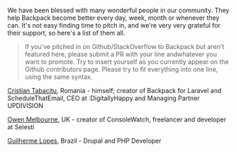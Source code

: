 We have been blessed with many wonderful people in our community. They help Backpack become better every day, week, month or whenever they can. It's not easy finding time to pitch in, and we're very very grateful for their support, so here's a list of them all.

> If you've pitched in on Github/StackOverflow to Backpack but aren't featured here, please submit a PR with your line andwhatever you want to promote. Try to insert yourself as you currently appear on the Github contributors page. Please try to fit everything into one line, using the same syntax.

[Cristian Tabacitu](https://github.com/tabacitu), Romania - himself; creator of Backpack for Laravel and ScheduleThatEmail, CEO at :DigitallyHappy and Managing Partner UPDIVISION

[Owen Melbourne](https://github.com/owenmelbz), UK - creator of ConsoleWatch, freelancer and developer at Selesti

[Guilherme Lopes](https://github.com/guiajlopes), Brazil - Drupal and PHP Developer